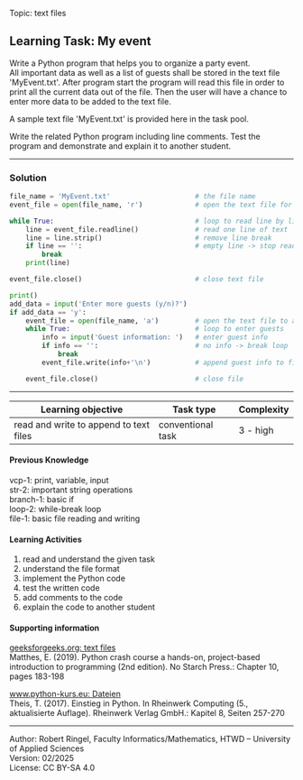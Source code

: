 Topic: text files

## Learning Task: My event

Write a Python program that helps you to organize a party event.  
All important data as well as a list of guests shall be stored in the text file
'MyEvent.txt'. After program start the program will read this file in order to
print all the current data out of the file. Then the user will have a chance to
enter more data to be added to the text file.

A sample text file 'MyEvent.txt' is provided here in the task pool.

Write the related Python program including line comments. Test the program and
demonstrate and explain it to another student.

---------------------------------------

### Solution

``` python
file_name = 'MyEvent.txt'                     # the file name
event_file = open(file_name, 'r')             # open the text file for reading 

while True:                                   # loop to read line by line
    line = event_file.readline()              # read one line of text
    line = line.strip()                       # remove line break 
    if line == '':                            # empty line -> stop reading
        break
    print(line)                               

event_file.close()                            # close text file

print()
add_data = input('Enter more guests (y/n)?')
if add_data == 'y':
    event_file = open(file_name, 'a')         # open the text file to append data 
    while True:                               # loop to enter guests
        info = input('Guest information: ')   # enter guest info
        if info == '':                        # no info -> break loop
            break
        event_file.write(info+'\n')           # append guest info to file

    event_file.close()                        # close file
```

---------------------------------------

| **Learning objective**                         | **Task type**   | **Complexity** |
| ---------------------------------------------- | --------------- | -------------- |
| read and write to append to text files         | conventional task | 3 - high       |

#### Previous Knowledge

vcp-1: print, variable, input  
str-2: important string operations  
branch-1: basic if  
loop-2: while-break loop  
file-1: basic file reading and writing  
  
#### Learning Activities

1) read and understand the given task
2) understand the file format
3) implement the Python code
4) test the written code
5) add comments to the code
6) explain the code to another student

#### Supporting information

[geeksforgeeks.org: text files](https://www.geeksforgeeks.org/reading-writing-text-files-python/)  
Matthes, E. (2019). Python crash course a hands-on, project-based introduction to programming (2nd edition). No Starch Press.: Chapter 10, pages 183-198  

[www.python-kurs.eu: Dateien](https://www.python-kurs.eu/python3_dateien.php)  
Theis, T. (2017). Einstieg in Python. In Rheinwerk Computing (5., aktualisierte Auflage). Rheinwerk Verlag GmbH.: Kapitel 8, Seiten 257-270

---------------------------------------
Author: Robert Ringel, Faculty Informatics/Mathematics, HTWD – University of Applied Sciences  
Version: 02/2025  
License: CC BY-SA 4.0